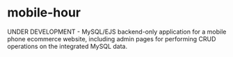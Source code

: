 # mobile-hour
UNDER DEVELOPMENT - MySQL/EJS backend-only application for a mobile phone ecommerce website, including admin pages for performing CRUD operations on the integrated MySQL data.
